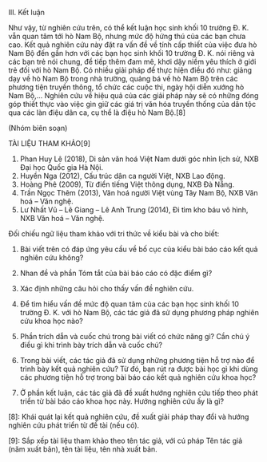 III. Kết luận

Như vậy, từ nghiên cứu trên, có thể kết luận học sinh khối 10 trường Đ. K. vẫn quan tâm tới hò Nam Bộ, nhưng mức độ hứng thú của các bạn chưa cao. Kết quả nghiên cứu này đặt ra vấn đề về tính cấp thiết của việc đưa hò Nam Bộ đến gần hơn với các bạn học sinh khối 10 trường Đ. K. nói riêng và các bạn trẻ nói chung, để tiếp thêm đam mê, khơi dậy niềm yêu thích ở giới trẻ đối với hò Nam Bộ. Có nhiều giải pháp để thực hiện điều đó như: giảng dạy về hò Nam Bộ trong nhà trường, quảng bá về hò Nam Bộ trên các phương tiện truyền thông, tổ chức các cuộc thi, ngày hội diễn xướng hò Nam Bộ,... Nghiên cứu về hiệu quả của các giải pháp này sẽ có những đóng góp thiết thực vào việc gìn giữ các giá trị văn hóa truyền thống của dân tộc qua các làn điệu dân ca, cụ thể là điệu hò Nam Bộ.[8]

(Nhóm biên soạn)

TÀI LIỆU THAM KHẢO[9]

1. Phan Huy Lê (2018), Di sản văn hoá Việt Nam dưới góc nhìn lịch sử, NXB Đại học Quốc gia Hà Nội.
2. Huyền Nga (2012), Cấu trúc dân ca người Việt, NXB Lao động.
3. Hoàng Phê (2009), Từ điển tiếng Việt thông dụng, NXB Đà Nẵng.
4. Trần Ngọc Thêm (2013), Văn hoá người Việt vùng Tây Nam Bộ, NXB Văn hoá – Văn nghệ.
5. Lư Nhất Vũ – Lê Giang – Lê Anh Trung (2014), Đi tìm kho báu vô hình, NXB Văn hoá – Văn nghệ.

Đối chiếu ngữ liệu tham khảo với tri thức về kiểu bài và cho biết:

1. Bài viết trên có đáp ứng yêu cầu về bố cục của kiểu bài báo cáo kết quả nghiên cứu không?

2. Nhan đề và phần Tóm tắt của bài báo cáo có đặc điểm gì?

3. Xác định những câu hỏi cho thấy vấn đề nghiên cứu.

4. Để tìm hiểu vấn đề mức độ quan tâm của các bạn học sinh khối 10 trường Đ. K. với hò Nam Bộ, các tác giả đã sử dụng phương pháp nghiên cứu khoa học nào?

5. Phần trích dẫn và cuốc chú trong bài viết có chức năng gì? Cần chú ý điều gì khi trình bày trích dẫn và cuốc chú?

6. Trong bài viết, các tác giả đã sử dụng những phương tiện hỗ trợ nào để trình bày kết quả nghiên cứu? Từ đó, bạn rút ra được bài học gì khi dùng các phương tiện hỗ trợ trong bài báo cáo kết quả nghiên cứu khoa học?

7. Ở phần kết luận, các tác giả đã đề xuất hướng nghiên cứu tiếp theo phát triển từ bài báo cáo khoa học này. Hướng nghiên cứu ấy là gì?

[8]: Khái quát lại kết quả nghiên cứu, đề xuất giải pháp thay đổi và hướng nghiên cứu phát triển từ đề tài (nếu có).

[9]: Sắp xếp tài liệu tham khảo theo tên tác giả, với cú pháp Tên tác giả (năm xuất bản), tên tài liệu, tên nhà xuất bản.